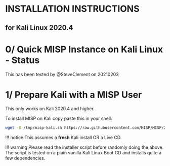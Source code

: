# INSTALLATION INSTRUCTIONS
## for Kali Linux 2020.4
# 0/ Quick MISP Instance on Kali Linux - Status

This has been tested by @SteveClement on 20210203

# 1/ Prepare Kali with a MISP User

This only works on Kali 2020.4 and higher.

To install MISP on Kali copy paste this in your shell:
```bash
wget -O /tmp/misp-kali.sh https://raw.githubusercontent.com/MISP/MISP/2.4/INSTALL/INSTALL.sh && bash /tmp/misp-kali.sh
```

!!! notice
    This assumes a **fresh** Kali install OR a Live CD.

!!! warning
    Please read the installer script before randomly doing the above.
    The script is tested on a plain vanilla Kali Linux Boot CD and installs quite a few dependencies.
